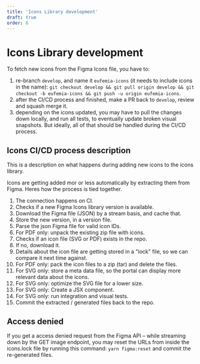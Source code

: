 ```yaml
---
title: 'Icons Library development'
draft: true
order: 6
---
```


# Icons Library development

To fetch new icons from the Figma Icons file, you have to:

1. re-branch `develop`, and name it `eufemia-icons` (it needs to include icons in the name): `git checkout develop && git pull origin develop && git checkout -b eufemia-icons && git push -u origin eufemia-icons`.
1. after the CI/CD process and finished, make a PR back to `develop`, review and squash merge it.
1. depending on the icons updated, you may have to pull the changes down locally, and run all tests, to eventually update broken visual snapshots. But ideally, all of that should be handled during the CI/CD process.

## Icons CI/CD process description

This is a description on what happens during adding new icons to the icons library.

Icons are getting added mor or less automatically by extracting them from Figma. Heres how the process is tied together.

1. The connection happens on CI.
1. Checks if a new Figma Icons library version is available.
1. Download the Figma file (JSON) by a stream basis, and cache that.
1. Store the new version, in a version file.
1. Parse the json Figma file for valid icon IDs.
1. For PDF only: unpack the existing zip file with icons.
1. Checks if an icon file (SVG or PDF) exists in the repo.
1. If no, download it.
1. Details about the icon file are getting stored in a "lock" file, so we can compare it next time against.
1. For PDF only: pack the icon files to a zip (tar) and delete the files.
1. For SVG only: store a meta data file, so the portal can display more relevant data about the icons.
1. For SVG only: optimize the SVG file for a lower size.
1. For SVG only: Create a JSX component.
1. For SVG only: run integration and visual tests.
1. Commit the extracted / generated files back to the repo.

## Access denied

If you get a access denied request from the Figma API – while streaming down by the GET image endpoint, you may reset the URLs from inside the icons.lock file by running this command: `yarn figma:reset` and commit the re-generated files.
